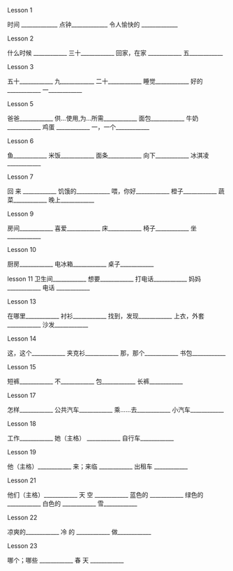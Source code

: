 
Lesson 1

时间 _____________
点钟_____________
令人愉快的 _____________

Lesson  2

什么时候 ____________
三十____________
回家，在家 ____________
五____________

Lesson  3

五十____________
九____________
二十____________
睡觉____________
好的____________
一____________

Lesson  5

爸爸____________
供...使用,为...所需____________
面包____________
牛奶____________
鸡蛋 ____________
一，一个____________



Lesson  6

鱼____________
米饭____________
面条____________
向下____________
冰淇凌 ____________

Lesson  7

回 来 ____________
饥饿的____________
喂，你好____________
橙子____________
蔬菜____________
晚上____________

Lesson  9

房间____________
喜爱____________
床____________
椅子____________
坐____________

Lesson  10

厨房____________
电冰箱____________
桌子____________


lesson 11
卫生间____________
想要____________
打电话____________
妈妈____________
电话  ____________

Lesson  13

在哪里____________
衬衫____________
找到，发现____________
上衣，外套____________
沙发____________

Lesson  14

这，这个____________
夹克衫____________
那，那个____________
书包____________

Lesson  15

短裤____________
不____________
包____________
长裤____________

Lesson  17

怎样____________
公共汽车____________
乘……去____________
小汽车____________

Lesson  18

工作____________
她（主格） ____________
自行车____________

Lesson 19

他（主格）____________
来；来临 ____________
出租车  ____________

Lesson  21

他们（主格）____________
天 空  ____________
蓝色的   ____________
绿色的 ____________
白色的  ____________
雪____________

Lesson  22

凉爽的____________
冷  的   ____________
做____________

Lesson  23

哪个；哪些 ____________
春 天  ____________

